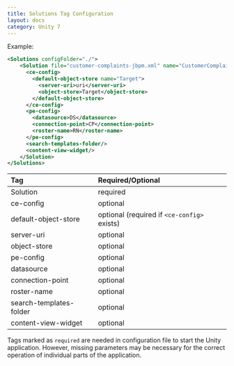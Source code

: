 ```yaml
---
title: Solutions Tag Configuration
layout: docs
category: Unity 7
---
```

Example:

```xml
<Solutions configFolder="./">
    <Solution file="customer-complaints-jbpm.xml" name="CustomerComplaints">
      <ce-config>
        <default-object-store name="Target">
          <server-uri>uri</server-uri>
          <object-store>Target</object-store>
        </default-object-store>
      </ce-config>
      <pe-config>
        <datasource>DS</datasource>
        <connection-point>CP</connection-point>
        <roster-name>RN</roster-name>
      </pe-config>
      <search-templates-folder/>
      <content-view-widget/>
    </Solution>
</Solutions>
```

|Tag             |Required/Optional|
|:---------------|:-------|
|Solution               |required|
|ce-config              |optional|
|default-object-store   |optional (required if `<ce-config>` exists)|
|server-uri             |optional|
|object-store           |optional|
|pe-config              |optional|
|datasource             |optional|
|connection-point       |optional|
|roster-name            |optional|
|search-templates-folder|optional|
|content-view-widget    |optional|

Tags marked as `required` are needed in configuration file to start the Unity application.
However, missing parameters may be necessary for the correct operation of individual parts of the application.
